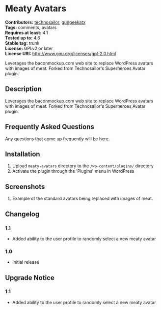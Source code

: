 # Meaty Avatars #
**Contributors:** [technosailor](https://profiles.wordpress.org/technosailor), [gungeekatx](https://profiles.wordpress.org/gungeekatx)  
**Tags:** comments, avatars  
**Requires at least:** 4.1  
**Tested up to:** 4.6  
**Stable tag:** trunk  
**License:** GPLv2 or later  
**License URI:** http://www.gnu.org/licenses/gpl-2.0.html  

Leverages the baconmockup.com web site to replace WordPress avatars with images of meat.  Forked from Technosailor's Superheroes Avatar plugin.

## Description ##

Leverages the baconmockup.com web site to replace WordPress avatars with images of meat.  Forked from Technosailor's Superheroes Avatar plugin.

## Frequently Asked Questions ##

Any questions that come up frequently will be here.

## Installation ##

1. Upload `meaty-avatars` directory to the `/wp-content/plugins/` directory
2. Activate the plugin through the 'Plugins' menu in WordPress

## Screenshots ##

 1. Example of the standard avatars being replaced with images of meat.

## Changelog ##

### 1.1 ###
* Added ability to the user profile to randomly select a new meaty avatar

### 1.0 ###
* Initial release

## Upgrade Notice ##

### 1.1 ###
* Added ability to the user profile to randomly select a new meaty avatar
